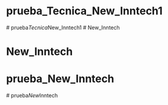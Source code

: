 # prueba_Tecnica_New_Inntech1
#   p r u e b a _ T e c n i c a _ N e w _ I n n t e c h 1  
 # New_Inntech
# New_Inntech
# prueba_New_Inntech
#   p r u e b a _ N e w _ I n n t e c h  
 